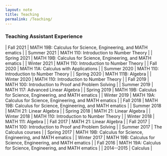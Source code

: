 ```yaml
---
layout: note
title: Teaching
permalink: /Teaching/
---
```


### Teaching Assistant Experience


| Fall 2021 | MATH 19B: Calculus for Science, Engineering, and MATH ematics | 
| Summer 2021 | MATH 110: Introduction to Number Theory | 
| Spring 2021 | MATH 19B: Calculus for Science, Engineering, and MATH ematics | 
| Winter 2021 | MATH 110: Introduction to Number Theory | 
| Fall 2020 | MATH 11A: Calculus with Applications | 
| Summer 2020 | MATH 110: Introduction to Number Theory | 
| Spring 2020 | MATH 111B: Algebra | 
| Winter 2020 | MATH 110: Introduction to Number Theory | 
| Fall 2019 | MATH 100: Introduction to Proof and Problem Solving | 
| Summer 2019 | MATH 117: Advanced Linear Algebra | 
| Spring 2019 | MATH 19B: Calculus for Science, Engineering, and MATH ematics | 
| Winter 2019 | MATH 19A: Calculus for Science, Engineering, and MATH ematics | 
| Fall 2018 | MATH 19B: Calculus for Science, Engineering, and MATH ematics | 
| Summer 2018 | MATH 21: Linear Algebra | 
| Spring 2018 | MATH 21: Linear Algebra | 
| Winter 2018 | MATH 110: Introduction to Number Theory | 
| Winter 2018 | MATH 111: Algebra | 
| Fall 2017 | MATH 21: Linear Algebra | 
| Fall 2017 | MATH 100: Introduction to Proof and Problem Solving | 
| Summer 2017 | The Calculus courses | 
| Spring 2017 | MATH 19B: Calculus for Science, Engineering, and MATH ematics | 
| Winter 2017 | MATH 19B: Calculus for Science, Engineering, and MATH ematics | 
| Fall 2016 | MATH 19A: Calculus for Science, Engineering, and MATH ematics | 
| 2014--2015 | Calculus | 
